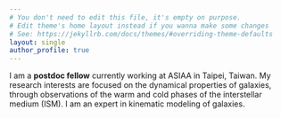 ```yaml
---
# You don't need to edit this file, it's empty on purpose.
# Edit theme's home layout instead if you wanna make some changes
# See: https://jekyllrb.com/docs/themes/#overriding-theme-defaults
layout: single
author_profile: true
---
```



I am a **postdoc fellow** currently working at ASIAA in Taipei, Taiwan.
My research interests are focused on the dynamical properties of galaxies,
through observations of the warm and cold phases of the interstellar medium (ISM).
I am an expert in kinematic modeling of galaxies.
